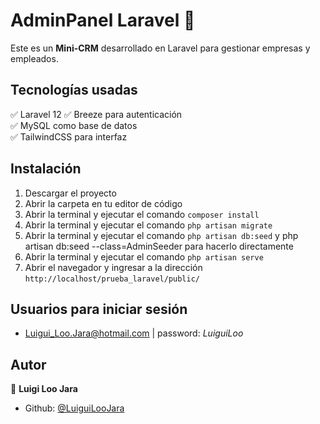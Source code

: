 # AdminPanel Laravel 🚀

Este es un **Mini-CRM** desarrollado en Laravel para gestionar empresas y empleados.

## **Tecnologías usadas**
✅ Laravel 12 
✅ Breeze para autenticación  
✅ MySQL como base de datos  
✅ TailwindCSS para interfaz 

## **Instalación**

1. Descargar el proyecto
2. Abrir la carpeta en tu editor de código
3. Abrir la terminal y ejecutar el comando `composer install`
4. Abrir la terminal y ejecutar el comando `php artisan migrate`
5. Abrir la terminal y ejecutar el comando `php artisan db:seed` y php artisan db:seed --class=AdminSeeder para hacerlo directamente
6. Abrir la terminal y ejecutar el comando `php artisan serve`
7. Abrir el navegador y ingresar a la dirección `http://localhost/prueba_laravel/public/`

## Usuarios para iniciar sesión
- Luigui_Loo.Jara@hotmail.com    |   password: $LuiguiLoo$

## **Autor**
👤 **Luigi Loo Jara**
- Github: [@LuiguiLooJara](https://github.com/LuiguiLoo/)

